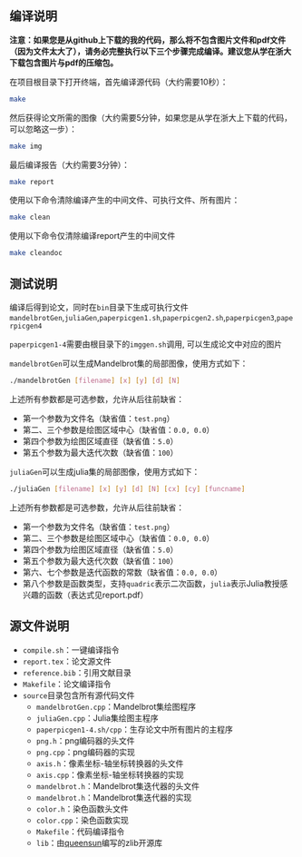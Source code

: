 ## 编译说明

**注意：如果您是从github上下载的我的代码，那么将不包含图片文件和pdf文件（因为文件太大了），请务必完整执行以下三个步骤完成编译。建议您从学在浙大下载包含图片与pdf的压缩包。**

在项目根目录下打开终端，首先编译源代码（大约需要10秒）：

```bash
make
```

然后获得论文所需的图像（大约需要5分钟，如果您是从学在浙大上下载的代码，可以忽略这一步）：

```bash
make img
```

最后编译报告（大约需要3分钟）：

```bash
make report
```

使用以下命令清除编译产生的中间文件、可执行文件、所有图片：

```bash
make clean
```

使用以下命令仅清除编译report产生的中间文件

```bash
make cleandoc
```

## 测试说明

编译后得到论文，同时在`bin`目录下生成可执行文件`mandelbrotGen`,`juliaGen`,`paperpicgen1.sh`,`paperpicgen2.sh`,`paperpicgen3`,`paperpicgen4`

`paperpicgen1-4`需要由根目录下的`imggen.sh`调用, 可以生成论文中对应的图片

`mandelbrotGen`可以生成Mandelbrot集的局部图像，使用方式如下：

```bash
./mandelbrotGen [filename] [x] [y] [d] [N]
```

上述所有参数都是可选参数，允许从后往前缺省：
- 第一个参数为文件名（缺省值：`test.png`）
- 第二、三个参数是绘图区域中心（缺省值：`0.0, 0.0`）
- 第四个参数为绘图区域直径（缺省值：`5.0`）
- 第五个参数为最大迭代次数（缺省值：`100`）

`juliaGen`可以生成julia集的局部图像，使用方式如下：

```bash
./juliaGen [filename] [x] [y] [d] [N] [cx] [cy] [funcname]
```

上述所有参数都是可选参数，允许从后往前缺省：
- 第一个参数为文件名（缺省值：`test.png`）
- 第二、三个参数是绘图区域中心（缺省值：`0.0, 0.0`）
- 第四个参数为绘图区域直径（缺省值：`5.0`）
- 第五个参数为最大迭代次数（缺省值：`100`）
- 第六、七个参数是迭代函数的常数（缺省值：`0.0, 0.0`）
- 第八个参数是函数类型，支持`quadric`表示二次函数，`julia`表示Julia教授感兴趣的函数（表达式见report.pdf）

## 源文件说明

- `compile.sh`：一键编译指令
- `report.tex`：论文源文件
- `reference.bib`：引用文献目录
- `Makefile`：论文编译指令
- `source`目录包含所有源代码文件
  - `mandelbrotGen.cpp`：Mandelbrot集绘图程序
  - `juliaGen.cpp`：Julia集绘图主程序
  - `paperpicgen1-4.sh/cpp`：生存论文中所有图片的主程序
  - `png.h`：png编码器的头文件
  - `png.cpp`：png编码器的实现
  - `axis.h`：像素坐标-轴坐标转换器的头文件
  - `axis.cpp`：像素坐标-轴坐标转换器的实现
  - `mandelbrot.h`：Mandelbrot集迭代器的头文件
  - `mandelbrot.h`：Mandelbrot集迭代器的实现
  - `color.h`：染色函数头文件
  - `color.cpp`：染色函数实现
  - `Makefile`：代码编译指令
  - `lib`：由[queensun](https://Github.com/queensun)编写的zlib开源库